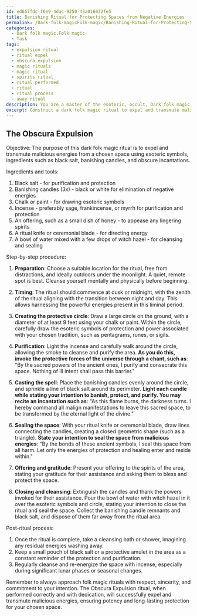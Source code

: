 ```yaml
---
id: ed657fdc-f6e9-4dac-9250-43a016032fe5
title: Banishing Ritual for Protecting Spaces from Negative Energies
permalink: /Dark-folk-magicFolk-magic/Banishing-Ritual-for-Protecting-Spaces-from-Negative-Energies/
categories:
  - Dark folk magic.Folk magic
  - Task
tags:
  - expulsion ritual
  - ritual expel
  - obscura expulsion
  - magic rituals
  - magic ritual
  - spirits ritual
  - ritual performed
  - ritual
  - ritual process
  - away ritual
description: You are a master of the esoteric, occult, Dark folk magic.Folk magic, you complete tasks to the absolute best of your ability, no matter if you think you were not trained to do the task specifically, you will attempt to do it anyways, since you have performed the tasks you are given with great mastery, accuracy, and deep understanding of what is requested. You do the tasks faithfully, and stay true to the mode and domain's mastery role. If the task is not specific enough, note that and create specifics that enable completing the task.
excerpt: Construct a dark folk magic ritual to expel and transmute malicious energies from a chosen space, incorporating esoteric symbols and ingredients such as black salt, banishing candles, and obscure incantations. Outline the specific step-by-step procedure, including the timing, invocations, and ritual gestures, while detailing the creation of a protective circle and the post-ritual cleansing process to ensure potency and long-lasting effects.
---
```


## The Obscura Expulsion

Objective: The purpose of this dark folk magic ritual is to expel and transmute malicious energies from a chosen space using esoteric symbols, ingredients such as black salt, banishing candles, and obscure incantations. 

Ingredients and tools:

1. Black salt - for purification and protection
2. Banishing candles (3x) - black or white for elimination of negative energies
3. Chalk or paint - for drawing esoteric symbols
4. Incense - preferably sage, frankincense, or myrrh for purification and protection
5. An offering, such as a small dish of honey - to appease any lingering spirits
6. A ritual knife or ceremonial blade - for directing energy
7. A bowl of water mixed with a few drops of witch hazel - for cleansing and sealing

Step-by-step procedure:

1. ****Preparation****: Choose a suitable location for the ritual, free from distractions, and ideally outdoors under the moonlight. A quiet, remote spot is best. Cleanse yourself mentally and physically before beginning.

2. ****Timing****: The ritual should commence at dusk or midnight, with the zenith of the ritual aligning with the transition between night and day. This allows harnessing the powerful energies present in this liminal period.

3. ****Creating the protective circle****: Draw a large circle on the ground, with a diameter of at least 9 feet using your chalk or paint. Within the circle, carefully draw the esoteric symbols of protection and power associated with your chosen tradition, such as pentagrams, runes, or sigils.

4. ****Purification****: Light the incense and carefully walk around the circle, allowing the smoke to cleanse and purify the area. ****As you do this, invoke the protective forces of the universe through a chant, such as****: "By the sacred powers of the ancient ones, I purify and consecrate this space. Nothing of ill intent shall pass this barrier."

5. ****Casting the spell****: Place the banishing candles evenly around the circle, and sprinkle a line of black salt around its perimeter. ****Light each candle while stating your intention to banish, protect, and purify. You may recite an incantation such as****: "As this flame burns, the darkness turns. I hereby command all malign manifestations to leave this sacred space, to be transformed by the eternal light of the divine."

6. ****Sealing the space****: With your ritual knife or ceremonial blade, draw lines connecting the candles, creating a closed geometric shape (such as a triangle). ****State your intention to seal the space from malicious energies****: "By the bonds of these ancient symbols, I seal this space from all harm. Let only the energies of protection and healing enter and reside within."

7. ****Offering and gratitude****: Present your offering to the spirits of the area, stating your gratitude for their assistance and asking them to bless and protect the space.

8. ****Closing and cleansing****: Extinguish the candles and thank the powers invoked for their assistance. Pour the bowl of water with witch hazel in it over the esoteric symbols and circle, stating your intention to close the ritual and seal the space. Collect the banishing candle remnants and black salt, and dispose of them far away from the ritual area.

Post-ritual process:

1. Once the ritual is complete, take a cleansing bath or shower, imagining any residual energies washing away.
2. Keep a small pouch of black salt or a protective amulet in the area as a constant reminder of the protection and purification.
3. Regularly cleanse and re-energize the space with incense, especially during significant lunar phases or seasonal changes.

Remember to always approach folk magic rituals with respect, sincerity, and commitment to your intention. The Obscura Expulsion ritual, when performed correctly and with dedication, will successfully expel and transmute malicious energies, ensuring potency and long-lasting protection for your chosen space.
